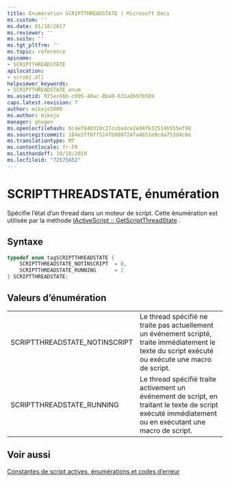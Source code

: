 ```yaml
---
title: Énumération SCRIPTTHREADSTATE | Microsoft Docs
ms.custom: ''
ms.date: 01/18/2017
ms.reviewer: ''
ms.suite: ''
ms.tgt_pltfrm: ''
ms.topic: reference
apiname:
- SCRIPTTHREADSTATE
apilocation:
- scrobj.dll
helpviewer_keywords:
- SCRIPTTHREADSTATE enum
ms.assetid: 975ec66b-c095-40ac-8ba9-631adb97b589
caps.latest.revision: 7
author: mikejo5000
ms.author: mikejo
manager: ghogen
ms.openlocfilehash: bc4ef840310c27ccbadce2ed4f632514b555ef98
ms.sourcegitcommit: 184e2ff0ff514fb980724fa4b51e0cda753d4c6e
ms.translationtype: MT
ms.contentlocale: fr-FR
ms.lasthandoff: 10/18/2019
ms.locfileid: "72575652"
---
```

# <a name="scriptthreadstate-enumeration"></a>SCRIPTTHREADSTATE, énumération
Spécifie l’état d’un thread dans un moteur de script. Cette énumération est utilisée par la méthode [IActiveScript :: GetScriptThreadState](../../winscript/reference/iactivescript-getscriptthreadstate.md) .  
  
## <a name="syntax"></a>Syntaxe  
  
```cpp
typedef enum tagSCRIPTTHREADSTATE {  
    SCRIPTTHREADSTATE_NOTINSCRIPT  = 0,  
    SCRIPTTHREADSTATE_RUNNING      = 1  
} SCRIPTTHREADSTATE;  
```  
  
## <a name="enumeration-values"></a>Valeurs d’énumération  
  
|||  
|-|-|  
|SCRIPTTHREADSTATE_NOTINSCRIPT|Le thread spécifié ne traite pas actuellement un événement scripté, traite immédiatement le texte du script exécuté ou exécute une macro de script.|  
|SCRIPTTHREADSTATE_RUNNING|Le thread spécifié traite activement un événement de script, en traitant le texte de script exécuté immédiatement ou en exécutant une macro de script.|  
  
## <a name="see-also"></a>Voir aussi  
 [Constantes de script actives, énumérations et codes d’erreur](../../winscript/reference/active-script-constants-enumerations-and-error-codes.md)